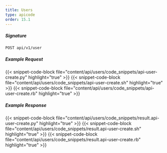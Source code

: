 ```yaml
---
title: Users
type: apicode
order: 15.1
---
```


##### Signature
`POST api/v1/user`
##### Example Request
{{< snippet-code-block file="content/api/users/code_snippets/api-user-create.py" highlight="true" >}}
{{< snippet-code-block file="content/api/users/code_snippets/api-user-create.sh" highlight="true" >}}
{{< snippet-code-block file="content/api/users/code_snippets/api-user-create.rb" highlight="true" >}}
##### Example Response
{{< snippet-code-block file="content/api/users/code_snippets/result.api-user-create.py" highlight="true" >}}
{{< snippet-code-block file="content/api/users/code_snippets/result.api-user-create.sh" highlight="true" >}}
{{< snippet-code-block file="content/api/users/code_snippets/result.api-user-create.rb" highlight="true" >}}